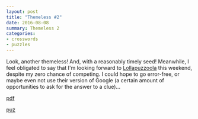 ```yaml
---
layout: post
title: "Themeless #2"
date: 2016-08-08
summary: Themeless 2
categories:
- crosswords
- puzzles
---
```


Look, another themeless! And, with a reasonably timely seed! Meanwhile, I feel obligated to say that I'm looking forward to [Lollapuzzoola](http://www.bemoresmarter.com/) this weekend, despite my zero chance of competing. I could hope to go error-free, or maybe even not use their version of Google (a certain amount of opportunities to ask for the answer to a clue)...

[pdf](/files/puzzles/themeless_2.pdf)

[puz](/files/puzzles/themeless_2.puz)